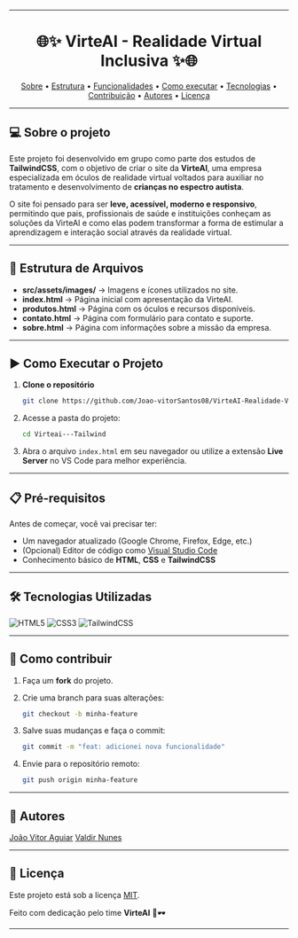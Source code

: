

---

<h1 align="center"> 
	🌐✨ VirteAI - Realidade Virtual Inclusiva ✨🌐
</h1>

<p align="center">
 <a href="#-sobre-o-projeto">Sobre</a> •
 <a href="#-estrutura-de-arquivos">Estrutura</a> •
 <a href="#-funcionalidades">Funcionalidades</a> •
 <a href="#-como-executar-o-projeto">Como executar</a> • 
 <a href="#-Tecnologias-Utilizadas">Tecnologias</a> • 
 <a href="#-como-contribuir">Contribuição</a> • 
 <a href="#-autores">Autores</a> • 
 <a href="#-licença">Licença</a>
</p>

---

## 💻 Sobre o projeto

Este projeto foi desenvolvido em grupo como parte dos estudos de **TailwindCSS**, com o objetivo de criar o site da **VirteAI**, uma empresa especializada em óculos de realidade virtual voltados para auxiliar no tratamento e desenvolvimento de **crianças no espectro autista**.

O site foi pensado para ser **leve, acessível, moderno e responsivo**, permitindo que pais, profissionais de saúde e instituições conheçam as soluções da VirteAI e como elas podem transformar a forma de estimular a aprendizagem e interação social através da realidade virtual.

---

## 📂 Estrutura de Arquivos

* **src/assets/images/** → Imagens e ícones utilizados no site.
* **index.html** → Página inicial com apresentação da VirteAI.
* **produtos.html** → Página com os óculos e recursos disponíveis.
* **contato.html** → Página com formulário para contato e suporte.
* **sobre.html** → Página com informações sobre a missão da empresa.

---

## ▶️ Como Executar o Projeto

1. **Clone o repositório**

   ```bash
   git clone https://github.com/Joao-vitorSantos08/VirteAI-Realidade-Virtual.git
   ```

2. Acesse a pasta do projeto:

   ```bash
   cd Virteai---Tailwind
   ```

3. Abra o arquivo `index.html` em seu navegador ou utilize a extensão **Live Server** no VS Code para melhor experiência.

---

## 📋 Pré-requisitos

Antes de começar, você vai precisar ter:

* Um navegador atualizado (Google Chrome, Firefox, Edge, etc.)
* (Opcional) Editor de código como [Visual Studio Code](https://code.visualstudio.com/)
* Conhecimento básico de **HTML**, **CSS** e **TailwindCSS**

---

## 🛠️ Tecnologias Utilizadas

![HTML5](https://img.shields.io/badge/HTML5-E34F26?style=for-the-badge\&logo=html5\&logoColor=white)
![CSS3](https://img.shields.io/badge/CSS3-1572B6?style=for-the-badge\&logo=css3\&logoColor=white)
![TailwindCSS](https://img.shields.io/badge/Tailwind_CSS-38B2AC?style=for-the-badge\&logo=tailwind-css\&logoColor=white)

---

## 💪 Como contribuir

1. Faça um **fork** do projeto.
2. Crie uma branch para suas alterações:

   ```bash
   git checkout -b minha-feature
   ```
3. Salve suas mudanças e faça o commit:

   ```bash
   git commit -m "feat: adicionei nova funcionalidade"
   ```
4. Envie para o repositório remoto:

   ```bash
   git push origin minha-feature
   ```



---

## 🦸 Autores

 <a href="https://www.linkedin.com/in/jo%C3%A3o-vitor-48084b2b3/">João Vitor Aguiar</a> 
 <a href="https://www.linkedin.com/in/valdir-nunes-7b0a1122b/">Valdir Nunes</a>

---

## 📝 Licença

Este projeto está sob a licença [MIT](./LICENSE).

Feito com dedicação pelo time **VirteAI** 💙🕶️

---


